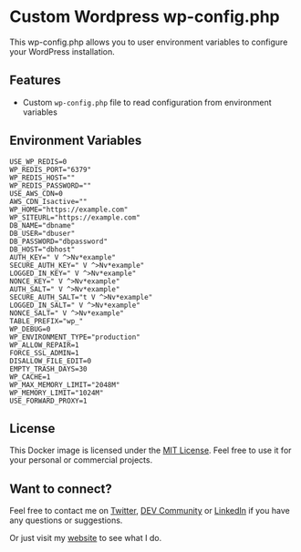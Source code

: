 # Custom Wordpress wp-config.php

This wp-config.php allows you to user environment variables to configure your WordPress installation.

## Features

- Custom `wp-config.php` file to read configuration from environment variables

## Environment Variables

```
USE_WP_REDIS=0
WP_REDIS_PORT="6379"
WP_REDIS_HOST=""
WP_REDIS_PASSWORD=""
USE_AWS_CDN=0
AWS_CDN_Isactive=""
WP_HOME="https://example.com"
WP_SITEURL="https://example.com"
DB_NAME="dbname"
DB_USER="dbuser"
DB_PASSWORD="dbpassword"
DB_HOST="dbhost"
AUTH_KEY=" V ^>Nv*example"
SECURE_AUTH_KEY=" V ^>Nv*example"
LOGGED_IN_KEY=" V ^>Nv*example"
NONCE_KEY=" V ^>Nv*example"
AUTH_SALT=" V ^>Nv*example"
SECURE_AUTH_SALT="t V ^>Nv*example"
LOGGED_IN_SALT=" V ^>Nv*example"
NONCE_SALT=" V ^>Nv*example"
TABLE_PREFIX="wp_"
WP_DEBUG=0
WP_ENVIRONMENT_TYPE="production"
WP_ALLOW_REPAIR=1
FORCE_SSL_ADMIN=1
DISALLOW_FILE_EDIT=0
EMPTY_TRASH_DAYS=30
WP_CACHE=1
WP_MAX_MEMORY_LIMIT="2048M"
WP_MEMORY_LIMIT="1024M"
USE_FORWARD_PROXY=1
```

## License

This Docker image is licensed under the [MIT License](LICENSE). Feel free to use it for your personal or commercial projects.

## Want to connect?

Feel free to contact me on [Twitter](https://twitter.com/OnlineAnto), [DEV Community](https://dev.to/antoonline/) or [LinkedIn](https://www.linkedin.com/in/anto-online) if you have any questions or suggestions.

Or just visit my [website](https://anto.online) to see what I do.
